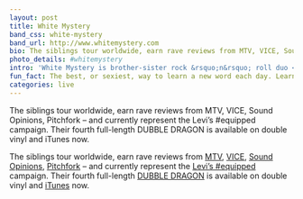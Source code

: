 ```yaml
---
layout: post
title: White Mystery
band_css: white-mystery
band_url: http://www.whitemystery.com
bio: The siblings tour worldwide, earn rave reviews from MTV, VICE, Sound Opinions, Pitchfork &ndash; and currently represent the Levi&rsquo;s #equipped campaign. Their fourth full-length DUBBLE DRAGON is available on double vinyl and iTunes now.
photo_details: #whitemystery
intro: 'White Mystery is brother-sister rock &rsquo;n&rsquo; roll duo <a href="http://en.wikipedia.org/wiki/Miss_Alex_White">Miss Alex White</a> &amp; <a href="http://www.whitemysteryband.com/2014/02/25/francis-scott-key-white-biography/">Francis Scott Key White</a> from Chicago.'
fun_fact: The best, or sexiest, way to learn a new word each day. Learn a new word each day. curated & hand-picked goodness emailed to your inbox daily.
categories: live
---
```


The siblings tour worldwide, earn rave reviews from MTV, VICE, Sound Opinions, Pitchfork &ndash; and currently represent the Levi&rsquo;s #equipped campaign. Their fourth full-length DUBBLE DRAGON is available on double vinyl and iTunes now.

The siblings tour worldwide, earn rave reviews from <a href="http://www.mtv.com/artists/white-mystery/">MTV</a>, <a href="">VICE</a>, <a href="">Sound Opinions</a>, <a href="">Pitchfork</a> &ndash; and currently represent the <a href="http://www.whitemysteryband.com/2014/03/18/levis-equipped-white-mystery/">Levi&rsquo;s #equipped</a> campaign. Their fourth full-length <a href="http://whitemysteryband.storenvy.com/collections/20071-all-products/products/5239060-vinyl-dubble-dragon">DUBBLE DRAGON</a> is available on double vinyl and <a href="https://itunes.apple.com/us/artist/white-mystery/id361115862">iTunes</a> now.